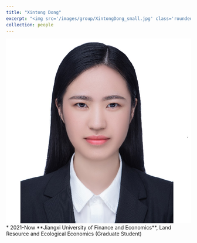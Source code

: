 ```yaml
---
title: "Xintong Dong"
excerpt: "<img src='/images/group/XintongDong_small.jpg' class='rounded-corners'><br/>Graduate Student (2021)"
collection: people
---
```

<img src='/images/group/XintongDong_small.jpg' class='rounded-corners'>
* 2021-Now **Jiangxi University of Finance and Economics**, Land Resource and Ecological Economics (Graduate Student)
